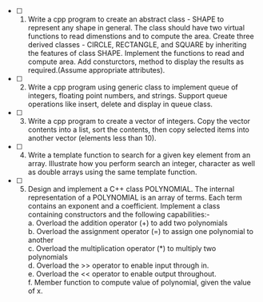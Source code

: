- [ ] 1. Write a cpp program to create an abstract class - SHAPE to represent any shape in general. The class should have two virtual functions to read dimenstions and to compute the area. Create three derived classes - CIRCLE, RECTANGLE, and SQUARE by inheriting the features of class SHAPE. Implement the functions to read and compute area. Add consturctors, method to display the results as required.(Assume appropriate attributes).
- [ ] 2. Write a cpp program using generic class to implement queue of integers, floating point numbers, and strings. Support queue operations like insert, delete and display in queue class. 
- [ ] 3. Write a cpp program to create a vector of integers. Copy the vector contents into a list, sort the contents, then copy selected items into another vector (elements less than 10). 
- [ ] 4. Write a template function to search for a given key element from an array. Illustrate how you perform search an integer, character as well as double arrays using the same template function.
- [ ] 5. Design and implement a C++ class POLYNOMIAL. The internal representation of a POLYNOMIAL is an array of terms. Each term contains an exponent and a coefficient. Implement a class containing constructors and the following capabilities:- </br>
a.  Overload the addition operator (+) to add two polynomials </br>
b.  Overload the assignment operator (=) to assign one polynomial to another </br>
c.  Overload the multiplication operator (*) to multiply two polynomials </br>
d.  Overload the >> operator to enable input through in. </br>
e.  Overload the << operator to enable output throughout. </br>
f.  Member function to compute value of polynomial, given the value of x. </br>

